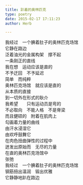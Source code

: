 ```yaml
---  
title: 趴着的奥林匹克  
type: poetry  
date: 2015-02-17 17:11:23  
author: Herb  

---  
```

我经过　一个腆着肚子的奥林匹克场馆  
它静在路边  
泛着油光的金属构架　撑不起  
一条刚正的直线    
我在想　运动应该是直的  
不予迂回　不予延迟  
简单　而纯粹  
奥林匹克场馆　就应该是直的  
从本质的直接  
到一切外在形式的耿介    
我希望　　只有运动员是弯的  
不必取向　不能人格　不是脊梁  
而且健硕的　附着在肌肉上  
勾画着力量的曲线  
由汗水浸湿它  
由欢呼鼓舞它  
在肉色扭曲弹性的过程中  
迸发出原始而　无尽的力量  
在直的奥林匹克场馆中  
张弛    
我经过　一个腆着肚子的奥林匹克场馆  
钢筋扭出温润　锻出优雅  
它静静地趴在路边